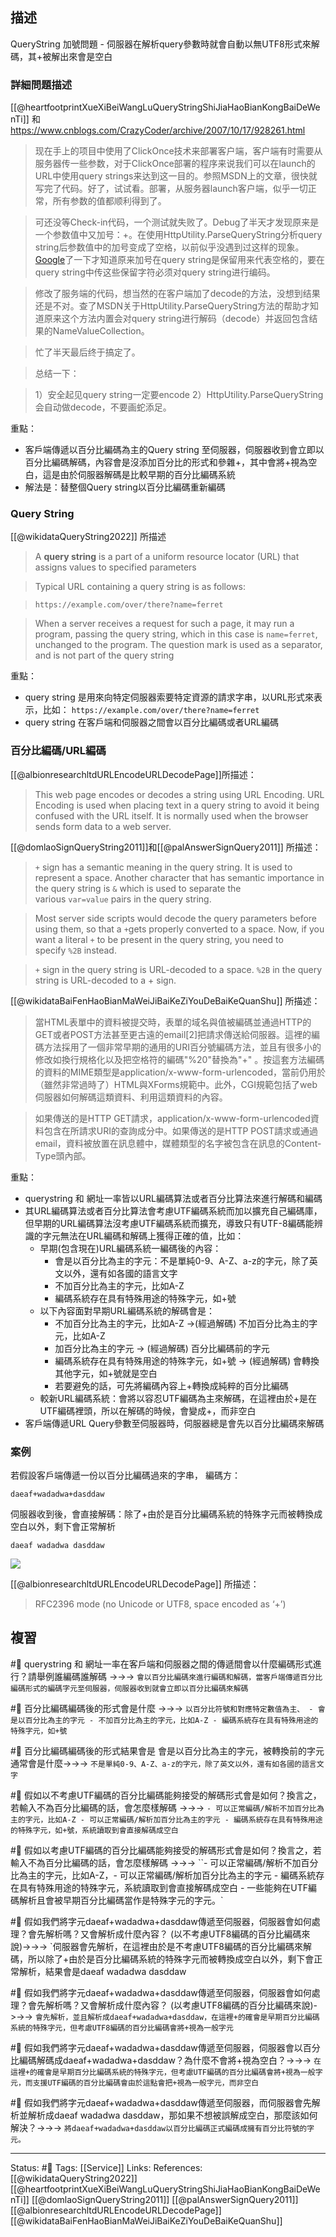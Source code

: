 

## 描述
QueryString 加號問題 - 伺服器在解析query參數時就會自動以無UTF8形式來解碼，其+被解出來會是空白


### 詳細問題描述


[[@heartfootprintXueXiBeiWangLuQueryStringShiJiaHaoBianKongBaiDeWenTi]] 和
https://www.cnblogs.com/CrazyCoder/archive/2007/10/17/928261.html
> 现在手上的项目中使用了ClickOnce技术来部署客户端，客户端有时需要从服务器传一些参数，对于ClickOnce部署的程序来说我们可以在launch的URL中使用query strings来达到这一目的。参照MSDN上的文章，很快就写完了代码。好了，试试看。部署，从服务器launch客户端，似乎一切正常，所有参数的值都顺利得到了。

> 可还没等Check-in代码，一个测试就失败了。Debug了半天才发现原来是一个参数值中又加号：+。在使用HttpUtility.ParseQueryString分析query string后参数值中的加号变成了空格，以前似乎没遇到过这样的现象。[Google](http://www.google.cn/search?q=querystring+plus+sign&complete=1&hl=zh-CN&newwindow=1&rlz=1T4GGIG_enCN241CN241)了一下才知道原来加号在query string是保留用来代表空格的，要在query string中传这些保留字符必须对query string进行编码。

> 修改了服务端的代码，想当然的在客户端加了decode的方法，没想到结果还是不对。查了MSDN关于HttpUtility.ParseQueryString方法的帮助才知道原来这个方法内置会对query string进行解码（decode）并返回包含结果的NameValueCollection。

> 忙了半天最后终于搞定了。

> 总结一下：

> 1）安全起见query string一定要encode
> 2）HttpUtility.ParseQueryString会自动做decode，不要画蛇添足。


重點：
- 客戶端傳遞以百分比編碼為主的Query string 至伺服器，伺服器收到會立即以百分比編碼解碼，內容會是沒添加百分比的形式和參雜+，其中會將+視為空白，這是由於伺服器解碼是比較早期的百分比編碼系統
- 解法是：替整個Query string以百分比編碼重新編碼

### Query String
[[@wikidataQueryString2022]] 所描述
> A **query string** is a part of a uniform resource locator (URL) that assigns values to specified parameters

> Typical URL containing a query string is as follows:

> `https://example.com/over/there?name=ferret`

> When a server receives a request for such a page, it may run a program, passing the query string, which in this case is `name=ferret`, unchanged to the program. The question mark is used as a separator, and is not part of the query string

重點：
- query string 是用來向特定伺服器索要特定資源的請求字串，以URL形式來表示，比如：
`https://example.com/over/there?name=ferret`
- query string 在客戶端和伺服器之間會以百分比編碼或者URL編碼

### 百分比編碼/URL編碼
[[@albionresearchltdURLEncodeURLDecodePage]]所描述：
> This web page encodes or decodes a string using URL Encoding. URL Encoding is used when placing text in a query string to avoid it being confused with the URL itself. It is normally used when the browser sends form data to a web server.

[[@domlaoSignQueryString2011]]和[[@palAnswerSignQuery2011]] 所描述：

> `+` sign has a semantic meaning in the query string. It is used to represent a space. Another character that has semantic importance in the query string is `&` which is used to separate the various `var=value` pairs in the query string.

> Most server side scripts would decode the query parameters before using them, so that a `+`gets properly converted to a space. Now, if you want a literal `+` to be present in the query string, you need to specify `%2B` instead.

> `+` sign in the query string is URL-decoded to a space. `%2B` in the query string is URL-decoded to a + sign.



[[@wikidataBaiFenHaoBianMaWeiJiBaiKeZiYouDeBaiKeQuanShu]] 所描述：
> 當HTML表單中的資料被提交時，表單的域名與值被編碼並通過HTTP的GET或者POST方法甚至更古遠的email[2]把請求傳送給伺服器。這裡的編碼方法採用了一個非常早期的通用的URI百分號編碼方法，並且有很多小的修改如換行規格化以及把空格符的編碼"%20"替換為"+" 。按這套方法編碼的資料的MIME類型是application/x-www-form-urlencoded，當前仍用於（雖然非常過時了）HTML與XForms規範中。此外，CGI規範包括了web伺服器如何解碼這類資料、利用這類資料的內容。

> 如果傳送的是HTTP GET請求，application/x-www-form-urlencoded資料包含在所請求URI的查詢成分中。如果傳送的是HTTP POST請求或通過email，資料被放置在訊息體中，媒體類型的名字被包含在訊息的Content-Type頭內部。




重點：
- querystring 和 網址一率皆以URL編碼算法或者百分比算法來進行解碼和編碼
- 其URL編碼算法或者百分比算法會考慮UTF編碼系統而加以擴充自己編碼庫，但早期的URL編碼算法沒考慮UTF編碼系統而擴充，導致只有UTF-8編碼能辨識的字元無法在URL編碼和解碼上獲得正確的值，比如：
	- 早期(包含現在)URL編碼系統一編碼後的內容：
		- 會是以百分比為主的字元：不是單純0-9、A-Z、a-z的字元，除了英文以外，還有如各國的語言文字
		- 不加百分比為主的字元，比如A-Z
		- 編碼系統存在具有特殊用途的特殊字元，如+號
	- 以下內容面對早期URL編碼系統的解碼會是：
		- 不加百分比為主的字元，比如A-Z ->(經過解碼) 不加百分比為主的字元，比如A-Z
		- 加百分比為主的字元 -> (經過解碼) 百分比編碼前的字元
		- 編碼系統存在具有特殊用途的特殊字元，如+號 -> (經過解碼) 會轉換其他字元，如+號就是空白 
		- 若要避免的話，可先將編碼內容上+轉換成純粹的百分比編碼
	- 較新URL編碼系統：會將以容忍UTF編碼為主來解碼，在這裡由於+是在UTF編碼裡頭，所以在解碼的時候，會變成+，而非空白
- 客戶端傳遞URL Query參數至伺服器時，伺服器總是會先以百分比編碼來解碼



### 案例
若假設客戶端傳遞一份以百分比編碼過來的字串，
編碼方：
```
daeaf+wadadwa+dasddaw
```


伺服器收到後，會直接解碼：除了+由於是百分比編碼系統的特殊字元而被轉換成空白以外，剩下會正常解析
```
daeaf wadadwa dasddaw
```

![](https://res.cloudinary.com/dqfxgtyoi/image/upload/v1656580534/blog/encode-and-decode/querystring-decoded-text_djvibd.png)

[[@albionresearchltdURLEncodeURLDecodePage]] 所描述：
> RFC2396 mode (no Unicode or UTF8, space encoded as ‘+’)

## 複習
#🧠  querystring 和 網址一率在客戶端和伺服器之間的傳遞間會以什麼編碼形式進行？請舉例誰編碼誰解碼 ->->-> `會以百分比編碼來進行編碼和解碼，當客戶端傳遞百分比編碼形式的編碼字元至伺服器，伺服器收到就會立即以百分比編碼來解碼`
<!--SR:!2022-07-04,3,250-->

#🧠 百分比編碼編碼後的形式會是什麼 ->->-> `以百分比符號和對應特定數值為主、	- 會是以百分比為主的字元 - 不加百分比為主的字元，比如A-Z - 編碼系統存在具有特殊用途的特殊字元，如+號`
<!--SR:!2022-07-14,10,250-->

#🧠 百分比編碼編碼後的形式結果會是 會是以百分比為主的字元，被轉換前的字元通常會是什麼->->-> `不是單純0-9、A-Z、a-z的字元，除了英文以外，還有如各國的語言文字`
<!--SR:!2022-07-04,3,250-->


#🧠 假如以不考慮UTF編碼的百分比編碼能夠接受的解碼形式會是如何？換言之，若輸入不為百分比編碼的話，會怎麼樣解碼 ->->-> `- 可以正常編碼/解析不加百分比為主的字元，比如A-Z - 可以正常編碼/解析加百分比為主的字元 - 編碼系統存在具有特殊用途的特殊字元，如+號，系統讀取到會直接解碼成空白`
<!--SR:!2022-07-14,10,250-->

#🧠 假如以考慮UTF編碼的百分比編碼能夠接受的解碼形式會是如何？換言之，若輸入不為百分比編碼的話，會怎麼樣解碼   ->->-> ``- 可以正常編碼/解析不加百分比為主的字元，比如A-Z，- 可以正常編碼/解析加百分比為主的字元 - 編碼系統存在具有特殊用途的特殊字元，系統讀取到會直接解碼成空白 - 一些能夠在UTF編碼解析且會被早期百分比編碼當作是特殊字元的字元。`
<!--SR:!2022-07-04,3,250-->

#🧠 假如我們將字元daeaf+wadadwa+dasddaw傳遞至伺服器，伺服器會如何處理？會先解析嗎？又會解析成什麼內容？ (以不考慮UTF8編碼的百分比編碼來說)->->-> `伺服器會先解析，在這裡由於是不考慮UTF8編碼的百分比編碼來解碼，所以除了+由於是百分比編碼系統的特殊字元而被轉換成空白以外，剩下會正常解析，結果會是daeaf wadadwa dasddaw
<!--SR:!2022-07-04,3,250-->

#🧠 假如我們將字元daeaf+wadadwa+dasddaw傳遞至伺服器，伺服器會如何處理？會先解析嗎？又會解析成什麼內容？ (以考慮UTF8編碼的百分比編碼來說)->->-> `會先解析，並且解析成daeaf+wadadwa+dasddaw，在這裡+的確會是早期百分比編碼系統的特殊字元，但考慮UTF8編碼的百分比編碼會將+視為一般字元`
<!--SR:!2022-07-14,10,250-->

#🧠 假如我們將字元daeaf+wadadwa+dasddaw傳遞至伺服器，伺服器會以百分比編碼解碼成daeaf+wadadwa+dasddaw？為什麼不會將+視為空白？->->-> `在這裡+的確會是早期百分比編碼系統的特殊字元，但考慮UTF編碼的百分比編碼會將+視為一般字元，而支援UTF編碼的百分比編碼會由於這點會把+視為一般字元，而非空白`
<!--SR:!2022-07-04,3,250-->

#🧠 假如我們將字元daeaf+wadadwa+dasddaw傳遞至伺服器，而伺服器會先解析並解析成daeaf wadadwa dasddaw，那如果不想被誤解成空白，那麼該如何解決？->->-> `將daeaf+wadadwa+dasddaw以百分比編碼正式編碼成擁有百分比符號的字元。`
<!--SR:!2022-07-14,10,250-->


---
Status: #🌱 
Tags:
[[Service]]
Links:
References:
[[@wikidataQueryString2022]]
[[@heartfootprintXueXiBeiWangLuQueryStringShiJiaHaoBianKongBaiDeWenTi]]
[[@domlaoSignQueryString2011]]
[[@palAnswerSignQuery2011]]
[[@albionresearchltdURLEncodeURLDecodePage]]
[[@wikidataBaiFenHaoBianMaWeiJiBaiKeZiYouDeBaiKeQuanShu]]
